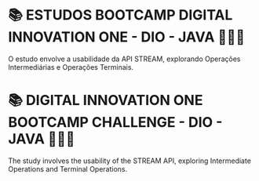 # 📚 ESTUDOS BOOTCAMP DIGITAL INNOVATION ONE - DIO - JAVA 👨🏻‍💻

O estudo envolve a usabilidade da API STREAM, explorando Operações Intermediárias e Operações Terminais.

# 📚 DIGITAL INNOVATION ONE BOOTCAMP CHALLENGE - DIO - JAVA 👨🏻‍💻

The study involves the usability of the STREAM API, exploring Intermediate Operations and Terminal Operations.
